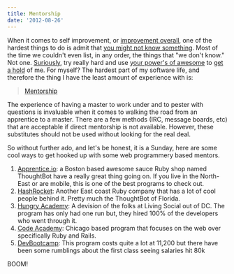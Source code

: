 ```yaml
---
title: Mentorship
date: '2012-08-26'
---
```


When it comes to self improvement, or [improvement overall][1], one of
the hardest things to do is admit that [you might not know
something][2]. Most of the time we couldn't even list, in any order, the
things that "we don't know." Not one. [Suriously][3], try really hard
and use [your power's of awesome][4] to [get a hold][5] of me. For
myself? The hardest part of my software life, and therefore the thing I
have the least amount of experience with is:

> [Mentorship][6]

The experience of having a master to work under and to pester with
questions is invaluable when it comes to walking the road from
an apprentice to a master. There are a few methods (IRC, message boards,
etc) that are acceptable if direct mentorship is not available. However,
these substitutes should not be used without looking for the real deal.

So without further ado, and let's be honest, it is a Sunday, here are
some cool ways to get hooked up with some web programmery based mentors.

1. [Apprentice.io][7]: a Boston based awesome sauce Ruby shop named
   ThoughtBot have a really great thing going on. If you live in the
   North-East or are mobile, this is one of the best programs to check
   out.
1. [HashRocket][8]: Another East coast Ruby company that has a lot of
   cool people behind it. Pretty much the ThoughtBot of Florida.
1. [Hungry Academy][9]: A devision of the folks at Living Social out of
   DC. The program has only had one run but, they hired 100% of the
   developers who went through it.
1. [Code Academy][10]: Chicago based program that focuses on the web
   over specifically Ruby and Rails.
1. [DevBootcamp][11]: This program costs quite a lot at 11,200 but there
   have been some rumblings about the first class seeing salaries hit
   80k

BOOM!

[1]: http://www.amazon.com/Apprenticeship-Patterns-Guidance-Aspiring-Craftsman/dp/0596518382/ref=sr_1_1?ie=UTF8&qid=1346026480&sr=8-1&keywords=apprenticeship+patterns
[2]: https://gimmebar.com/view/502ea8eaaac4223116000014/big
[3]: https://gimmebar.com/view/50340aa129ca15433d000010/big
[4]: https://gimmebar.com/view/503abec229ca15f37500000d/big
[5]: http://cloudbacon.com/about
[6]: https://en.wikipedia.org/wiki/Mentorship
[7]: https://www.apprentice.io/
[8]: http://hashrocket.com/people/work-at-hashrocket/apprentice
[9]: http://hungryacademy.com/
[10]: http://www.codeacademy.org/
[11]: http://devbootcamp.com/
